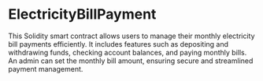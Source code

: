 # ElectricityBillPayment
This Solidity smart contract allows users to manage their monthly electricity bill payments efficiently. It includes features such as depositing and withdrawing funds, checking account balances, and paying monthly bills. An admin can set the monthly bill amount, ensuring secure and streamlined payment management. 
